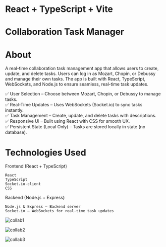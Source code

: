 # React + TypeScript + Vite

# Collaboration Task Manager

# About
<p> A real-time collaboration task management app that allows users to create, update, and delete tasks. Users can log in as Mozart, Chopin, or Debussy and manage their own tasks. The app is built with React, TypeScript, WebSockets, and Node.js to ensure seamless, real-time task updates.</p>

✅ User Selection – Choose between Mozart, Chopin, or Debussy to manage tasks. <br>
✅ Real-Time Updates – Uses WebSockets (Socket.io) to sync tasks instantly. <br>
✅ Task Management – Create, update, and delete tasks with descriptions. <br>
✅ Responsive UI – Built using React with CSS for smooth UX. <br>
✅ Persistent State (Local Only) – Tasks are stored locally in state (no database). <br>

# Technologies Used

Frontend (React + TypeScript)

    React 
    TypeScript 
    Socket.io-client 
    CSS

Backend (Node.js + Express)

    Node.js & Express – Backend server
    Socket.io – WebSockets for real-time task updates 

![collab1](https://github.com/user-attachments/assets/8e9224dd-3964-4920-957d-e5ec8da53194)

![collab2](https://github.com/user-attachments/assets/94fd5a86-4afa-4ad2-9ab5-c16aab26bbd9)

![collab3](https://github.com/user-attachments/assets/9f6815fa-048b-4bf6-a7f9-9a03723c133b)
